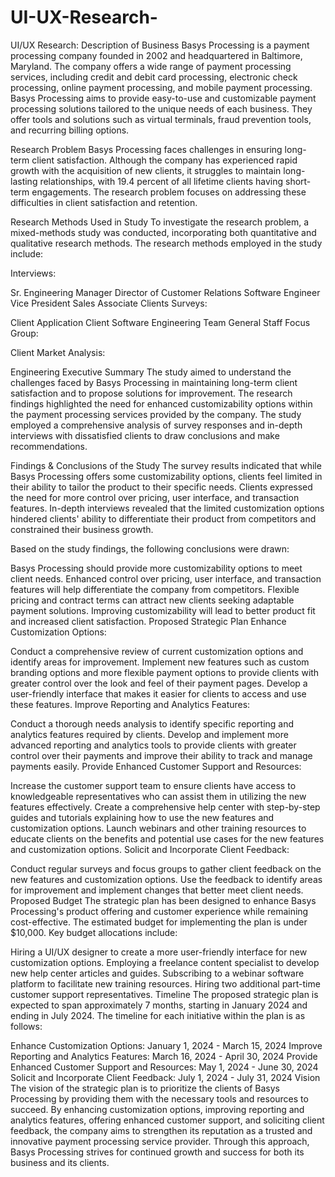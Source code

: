 # UI-UX-Research-
UI/UX Research: 
Description of Business
Basys Processing is a payment processing company founded in 2002 and headquartered in Baltimore, Maryland. The company offers a wide range of payment processing services, including credit and debit card processing, electronic check processing, online payment processing, and mobile payment processing. Basys Processing aims to provide easy-to-use and customizable payment processing solutions tailored to the unique needs of each business. They offer tools and solutions such as virtual terminals, fraud prevention tools, and recurring billing options.

Research Problem
Basys Processing faces challenges in ensuring long-term client satisfaction. Although the company has experienced rapid growth with the acquisition of new clients, it struggles to maintain long-lasting relationships, with 19.4 percent of all lifetime clients having short-term engagements. The research problem focuses on addressing these difficulties in client satisfaction and retention.

Research Methods Used in Study
To investigate the research problem, a mixed-methods study was conducted, incorporating both quantitative and qualitative research methods. The research methods employed in the study include:

Interviews:

Sr. Engineering Manager
Director of Customer Relations
Software Engineer
Vice President
Sales Associate
Clients
Surveys:

Client Application
Client Software
Engineering Team
General Staff
Focus Group:

Client
Market Analysis:

Engineering
Executive Summary
The study aimed to understand the challenges faced by Basys Processing in maintaining long-term client satisfaction and to propose solutions for improvement. The research findings highlighted the need for enhanced customizability options within the payment processing services provided by the company. The study employed a comprehensive analysis of survey responses and in-depth interviews with dissatisfied clients to draw conclusions and make recommendations.

Findings & Conclusions of the Study
The survey results indicated that while Basys Processing offers some customizability options, clients feel limited in their ability to tailor the product to their specific needs. Clients expressed the need for more control over pricing, user interface, and transaction features. In-depth interviews revealed that the limited customization options hindered clients' ability to differentiate their product from competitors and constrained their business growth.

Based on the study findings, the following conclusions were drawn:

Basys Processing should provide more customizability options to meet client needs.
Enhanced control over pricing, user interface, and transaction features will help differentiate the company from competitors.
Flexible pricing and contract terms can attract new clients seeking adaptable payment solutions.
Improving customizability will lead to better product fit and increased client satisfaction.
Proposed Strategic Plan
Enhance Customization Options:

Conduct a comprehensive review of current customization options and identify areas for improvement.
Implement new features such as custom branding options and more flexible payment options to provide clients with greater control over the look and feel of their payment pages.
Develop a user-friendly interface that makes it easier for clients to access and use these features.
Improve Reporting and Analytics Features:

Conduct a thorough needs analysis to identify specific reporting and analytics features required by clients.
Develop and implement more advanced reporting and analytics tools to provide clients with greater control over their payments and improve their ability to track and manage payments easily.
Provide Enhanced Customer Support and Resources:

Increase the customer support team to ensure clients have access to knowledgeable representatives who can assist them in utilizing the new features effectively.
Create a comprehensive help center with step-by-step guides and tutorials explaining how to use the new features and customization options.
Launch webinars and other training resources to educate clients on the benefits and potential use cases for the new features and customization options.
Solicit and Incorporate Client Feedback:

Conduct regular surveys and focus groups to gather client feedback on the new features and customization options.
Use the feedback to identify areas for improvement and implement changes that better meet client needs.
Proposed Budget
The strategic plan has been designed to enhance Basys Processing's product offering and customer experience while remaining cost-effective. The estimated budget for implementing the plan is under $10,000. Key budget allocations include:

Hiring a UI/UX designer to create a more user-friendly interface for new customization options.
Employing a freelance content specialist to develop new help center articles and guides.
Subscribing to a webinar software platform to facilitate new training resources.
Hiring two additional part-time customer support representatives.
Timeline
The proposed strategic plan is expected to span approximately 7 months, starting in January 2024 and ending in July 2024. The timeline for each initiative within the plan is as follows:

Enhance Customization Options: January 1, 2024 - March 15, 2024
Improve Reporting and Analytics Features: March 16, 2024 - April 30, 2024
Provide Enhanced Customer Support and Resources: May 1, 2024 - June 30, 2024
Solicit and Incorporate Client Feedback: July 1, 2024 - July 31, 2024
Vision
The vision of the strategic plan is to prioritize the clients of Basys Processing by providing them with the necessary tools and resources to succeed. By enhancing customization options, improving reporting and analytics features, offering enhanced customer support, and soliciting client feedback, the company aims to strengthen its reputation as a trusted and innovative payment processing service provider. Through this approach, Basys Processing strives for continued growth and success for both its business and its clients.
